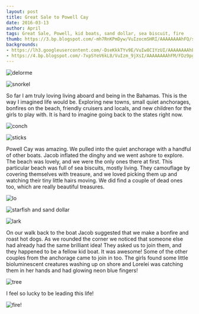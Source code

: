 ```yaml
---
layout: post
title: Great Sale to Powell Cay
date: 2016-03-13
author: April
tags: Great Sale, Powell, kid boats, sand dollar, sea biscuit, fire
thumb: https://3.bp.blogspot.com/-mh7RnKPmDyw/VuIzocmSHRI/AAAAAAAAhFQ/sM5A-2cfJectZy2vhVZJGkt_-ZYMs_Z3g/s1600/DSC00049.jpg
backgrounds:
- https://lh3.googleusercontent.com/-DseKkkTYv9E/VuIw8C1YzUI/AAAAAAAAhEk/zjOte21nm9w/s640/blogger-image--1411784167.jpg
- https://4.bp.blogspot.com/-7xpSYeV6kL8/VuIzm_9jXsI/AAAAAAAAhFM/FDz9pg_pbmMhoOK__nPkfpcZTN6z9IoPA/s1600/DSC00013.jpg
---
```


![delorme](https://3.bp.blogspot.com/-itwQ1ZFc--I/VuYhAAogXDI/AAAAAAAEENQ/CKRHy7wtDXsYK8FqZPCIb-Bztd7Zp7w-w/s1600/Screen%2BShot%2B2016-03-13%2Bat%2B10.23.03%2BPM.png)

![snorkel](https://4.bp.blogspot.com/-7xpSYeV6kL8/VuIzm_9jXsI/AAAAAAAAhFM/FDz9pg_pbmMhoOK__nPkfpcZTN6z9IoPA/s1600/DSC00013.jpg)

So far I am truly loving living aboard and being in the Bahamas. This is the way I imagined life would be. Exploring new towns, small quiet anchorages, bonfires on the beach, friendly cruisers and locals, and new children for the girls to play with. It is hard to imagine going back to the states right now. 

![conch](https://4.bp.blogspot.com/-Eh1vnmm3Zmg/VuIzgp2HNiI/AAAAAAAAhFE/kPSVPLc0h8AVFo3n9X8yMThSSsijwzJXQ/s1600/DSC00016.jpg)

![sticks](https://3.bp.blogspot.com/-4M3hbFn11wA/VuIzkVh_IgI/AAAAAAAAhFI/chz9oYGRIyYcE1SrSc88pahoCsN4mzP7g/s1600/DSC00045.jpg)

Powell Cay was amazing. We pulled into the quiet anchorage with a handful of other boats. Jacob inflated the dinghy and we went ashore to explore. The beach was lovely, and we were the only ones there at first. This particular beach was full of sea biscuits, mostly living. They camouflage by covering themselves with treasure, and we loved picking them up and watching their tiny little hairs moving. We did find a couple of dead ones too, which are really beautiful treasures. 

![lo](https://lh3.googleusercontent.com/-UZ3LPmNeOGY/VuIw10ja7FI/AAAAAAAAhEg/1J4lb97PUyU/s640/blogger-image-120960825.jpg)

![starfish and sand dollar](https://3.bp.blogspot.com/-mh7RnKPmDyw/VuIzocmSHRI/AAAAAAAAhFQ/sM5A-2cfJectZy2vhVZJGkt_-ZYMs_Z3g/s1600/DSC00049.jpg)

![lark](https://lh3.googleusercontent.com/-WUwhF7QQtqs/Vt70xCpmYfI/AAAAAAAAhD4/3SYWdofcThY/s640/blogger-image-1763848617.jpg)

On our walk back to the boat Jacob suggested that we make a bonfire and roast hot dogs. As we rounded the corner we noticed that someone else had already had the same brilliant idea! They asked us to join them, and they happened to be a fellow kid boat. It was awesome! Some of the other couples from the anchorage came to join in too. The girls found some little bioluminescent creatures washing up on shore and Lorelei was catching them in her hands and had glowing neon blue fingers! 

![tree](https://lh3.googleusercontent.com/-DseKkkTYv9E/VuIw8C1YzUI/AAAAAAAAhEk/zjOte21nm9w/s640/blogger-image--1411784167.jpg)

I feel so lucky to be leading this life!

![fire!](https://lh3.googleusercontent.com/-zFJAqsAwfp0/Vt70s_mWfbI/AAAAAAAAhDw/r70AVvas0Fo/s640/blogger-image-657444278.jpg)
